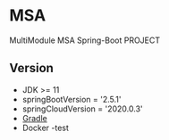 # MSA
 MultiModule MSA Spring-Boot PROJECT 

## Version
- JDK >= 11
- springBootVersion = '2.5.1'
- springCloudVersion = '2020.0.3'
- [Gradle](https://gradle.org/install/)
- Docker
-test

